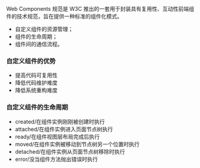 Web Components 规范是 W3C 推出的一套用于封装具有复用性、互动性前端组件的技术规范，旨在提供一种标准的组件化模式。

- 自定义组件的资源管理；
- 组件的生命周期；
- 组件间的通信流程。

### 自定义组件的优势

- 提高代码可复用性
- 降低代码维护难度
- 降低系统重构难度

### 自定义组件的生命周期

- created/在组件实例刚刚被创建时执行
- attached/在组件实例进入页面节点树执行
- ready/在组件视图层布局完成后执行
- moved/在组件实例被移动到节点树另一个位置时执行
- detached/在组件实例从页面节点树移除时执行
- error/没当组件方法抛出错误时执行
